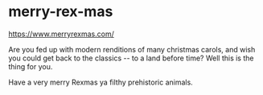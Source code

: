 # merry-rex-mas
https://www.merryrexmas.com/

Are you fed up with modern renditions of many christmas carols, and wish you could get back to the classics -- to a land before time? Well this is the thing for you.

Have a very merry Rexmas ya filthy prehistoric animals.
